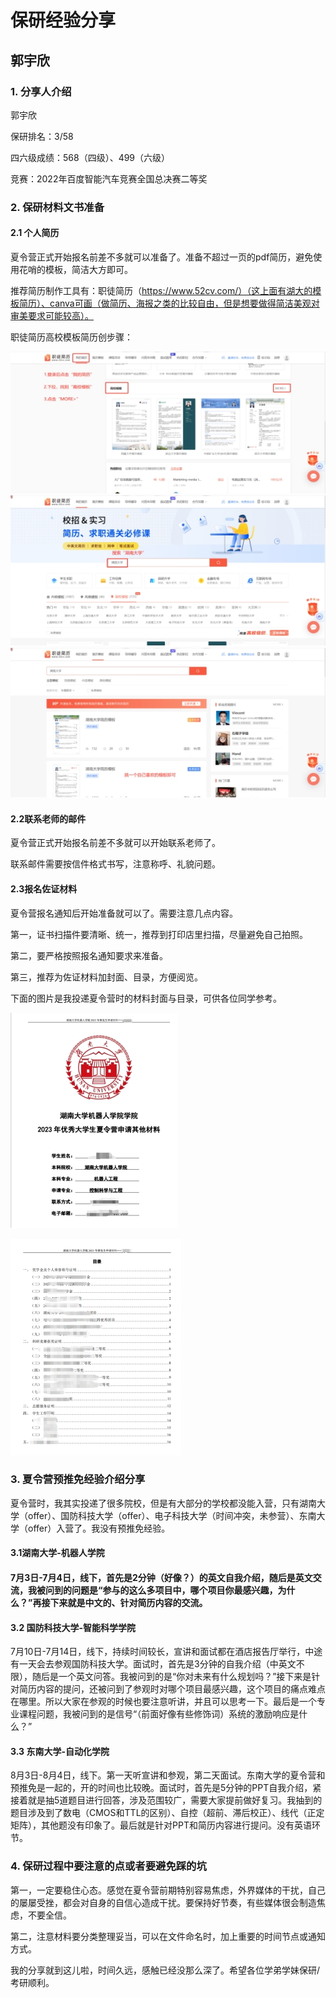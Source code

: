 # 保研经验分享

## 郭宇欣

### **1.** 分享人介绍

郭宇欣

保研排名：3/58

四六级成绩：568（四级）、499（六级）

竞赛：2022年百度智能汽车竞赛全国总决赛二等奖

### **2.** 保研材料文书准备

#### 2.1 个人简历

夏令营正式开始报名前差不多就可以准备了。准备不超过一页的pdf简历，避免使用花哨的模板，简洁大方即可。

推荐简历制作工具有：职徒简历（https://www.52cv.com/）（这上面有湖大的模板简历）、canva可画（做简历、海报之类的比较自由，但是想要做得简洁美观对审美要求可能较高）。

职徒简历高校模板简历创步骤：

![Fig.1](../../src/img/保研经验分享/20-郭宇欣/wps1.jpg)
![Fig.2](../../src/img/保研经验分享/20-郭宇欣/wps2.jpg)
![Fig.3](../../src/img/保研经验分享/20-郭宇欣/wps3.jpg)

#### 2.2联系老师的邮件

夏令营正式开始报名前差不多就可以开始联系老师了。

联系邮件需要按信件格式书写，注意称呼、礼貌问题。

#### 2.3报名佐证材料

夏令营报名通知后开始准备就可以了。需要注意几点内容。

第一，证书扫描件要清晰、统一，推荐到打印店里扫描，尽量避免自己拍照。

第二，要严格按照报名通知要求来准备。

第三，推荐为佐证材料加封面、目录，方便阅览。

下面的图片是我投递夏令营时的材料封面与目录，可供各位同学参考。

![Fig.4](../../src/img/保研经验分享/20-郭宇欣/wps4.jpg)

![Fig.5](../../src/img/保研经验分享/20-郭宇欣/wps5.jpg)

### 3. 夏令营预推免经验介绍分享

​	夏令营时，我其实投递了很多院校，但是有大部分的学校都没能入营，只有湖南大学（offer）、国防科技大学（offer）、电子科技大学（时间冲突，未参营）、东南大学（offer）入营了。我没有预推免经验。

#### 3.1湖南大学-机器人学院

#### 7月3日-7月4日，线下，首先是2分钟（好像？）的英文自我介绍，随后是英文交流，我被问到的问题是“参与的这么多项目中，哪个项目你最感兴趣，为什么？”再接下来就是中文的、针对简历内容的交流。

#### 3.2 国防科技大学-智能科学学院

7月10日-7月14日，线下，持续时间较长，宣讲和面试都在酒店报告厅举行，中途有一天会去参观国防科技大学。面试时，首先是3分钟的自我介绍（中英文不限），随后是一个英文问答。我被问到的是“你对未来有什么规划吗？”接下来是针对简历内容的提问，还被问到了参观时对哪个项目最感兴趣，这个项目的痛点难点在哪里。所以大家在参观的时候也要注意听讲，并且可以思考一下。最后是一个专业课程问题，我被问到的是信号“（前面好像有些修饰词）系统的激励响应是什么？”

#### 3.3 东南大学-自动化学院

8月3日-8月4日，线下。第一天听宣讲和参观，第二天面试。东南大学的夏令营和预推免是一起的，开的时间也比较晚。面试时，首先是5分钟的PPT自我介绍，紧接着就是抽5道题目进行回答，涉及范围较广，需要大家提前做好复习。我抽到的题目涉及到了数电（CMOS和TTL的区别）、自控（超前、滞后校正）、线代（正定矩阵），其他题没有印象了。最后就是针对PPT和简历内容进行提问。没有英语环节。

### **4.** 保研过程中要注意的点或者要避免踩的坑

第一，一定要稳住心态。感觉在夏令营前期特别容易焦虑，外界媒体的干扰，自己的屡屡受挫，都会对自身的自信心造成干扰。要保持好节奏，有些媒体很会制造焦虑，不要全信。

第二，注意材料要分类整理妥当，可以在文件命名时，加上重要的时间节点或通知方式。

我的分享就到这儿啦，时间久远，感触已经没那么深了。希望各位学弟学妹保研/考研顺利。